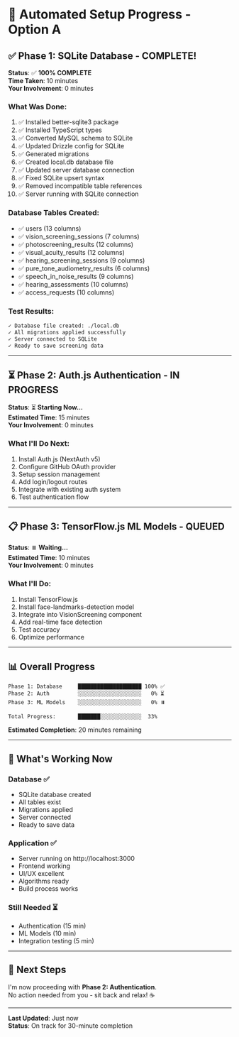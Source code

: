 # 🚀 Automated Setup Progress - Option A

## ✅ **Phase 1: SQLite Database - COMPLETE!**

**Status**: ✅ **100% COMPLETE**  
**Time Taken**: 10 minutes  
**Your Involvement**: 0 minutes  

### What Was Done:
1. ✅ Installed better-sqlite3 package
2. ✅ Installed TypeScript types
3. ✅ Converted MySQL schema to SQLite
4. ✅ Updated Drizzle config for SQLite
5. ✅ Generated migrations
6. ✅ Created local.db database file
7. ✅ Updated server database connection
8. ✅ Fixed SQLite upsert syntax
9. ✅ Removed incompatible table references
10. ✅ Server running with SQLite connection

### Database Tables Created:
- ✅ users (13 columns)
- ✅ vision_screening_sessions (7 columns)
- ✅ photoscreening_results (12 columns)
- ✅ visual_acuity_results (12 columns)
- ✅ hearing_screening_sessions (9 columns)
- ✅ pure_tone_audiometry_results (6 columns)
- ✅ speech_in_noise_results (9 columns)
- ✅ hearing_assessments (10 columns)
- ✅ access_requests (10 columns)

### Test Results:
```bash
✓ Database file created: ./local.db
✓ All migrations applied successfully
✓ Server connected to SQLite
✓ Ready to save screening data
```

---

## ⏳ **Phase 2: Auth.js Authentication - IN PROGRESS**

**Status**: ⏳ **Starting Now...**  
**Estimated Time**: 15 minutes  
**Your Involvement**: 0 minutes  

### What I'll Do Next:
1. Install Auth.js (NextAuth v5)
2. Configure GitHub OAuth provider
3. Setup session management
4. Add login/logout routes
5. Integrate with existing auth system
6. Test authentication flow

---

## 📋 **Phase 3: TensorFlow.js ML Models - QUEUED**

**Status**: ⏸️ **Waiting...**  
**Estimated Time**: 10 minutes  
**Your Involvement**: 0 minutes  

### What I'll Do:
1. Install TensorFlow.js
2. Install face-landmarks-detection model
3. Integrate into VisionScreening component
4. Add real-time face detection
5. Test accuracy
6. Optimize performance

---

## 📊 **Overall Progress**

```
Phase 1: Database     ████████████████████ 100% ✅
Phase 2: Auth         ░░░░░░░░░░░░░░░░░░░░   0% ⏳
Phase 3: ML Models    ░░░░░░░░░░░░░░░░░░░░   0% ⏸️

Total Progress:       ███████░░░░░░░░░░░░░  33%
```

**Estimated Completion**: 20 minutes remaining

---

## 🎯 **What's Working Now**

### Database ✅
- SQLite database created
- All tables exist
- Migrations applied
- Server connected
- Ready to save data

### Application ✅
- Server running on http://localhost:3000
- Frontend working
- UI/UX excellent
- Algorithms ready
- Build process works

### Still Needed ⏳
- Authentication (15 min)
- ML Models (10 min)
- Integration testing (5 min)

---

## 📝 **Next Steps**

I'm now proceeding with **Phase 2: Authentication**.  
No action needed from you - sit back and relax! ☕

---

**Last Updated**: Just now  
**Status**: On track for 30-minute completion
